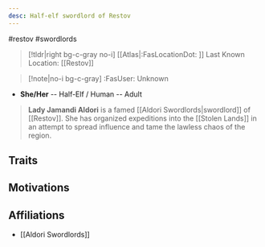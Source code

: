 ```yaml
---
desc: Half-elf swordlord of Restov
---
```

#restov #swordlords 
>[!tldr|right bg-c-gray no-i] [[Atlas|:FasLocationDot: ]] Last Known Location: [[Restov]]

>[!note|no-i bg-c-gray] :FasUser: Unknown

- **She/Her** -- Half-Elf / Human -- Adult

>**Lady Jamandi Aldori** is a famed [[Aldori Swordlords|swordlord]] of [[Restov]]. She has organized expeditions into the [[Stolen Lands]] in an attempt to spread influence and tame the lawless chaos of the region.

## Traits


## Motivations


## Affiliations
- [[Aldori Swordlords]]